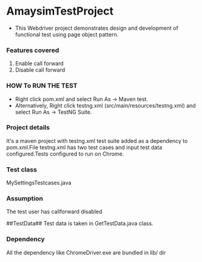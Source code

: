 # AmaysimTestProject

* This Webdriver project demonstrates design and development of functional test using  page object pattern.

### Features covered ###  

1. Enable call forward
2. Disable call forward

### HOW To RUN THE TEST ### 

* Right click pom.xml and select Run As -> Maven test.
* Alternatively, Right click testng.xml (src/main/resources/testng.xml) and 
  select Run As -> TestNG Suite.

### Project details ###

It's a maven project with testng.xml test suite added as a dependency to pom.xml.File testng.xml has two test cases
and input test data configured.Tests configured to run on Chrome.

### Test class ###  

MySettingsTestcases.java

### Assumption ##
The test user has callforward disabled 

##TestData##
Test data is  taken in GetTestData.java class.

### Dependency ###
All the dependency like  ChromeDriver.exe are bundled in lib/ dir
